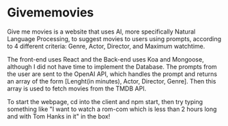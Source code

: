 # Givememovies


Give me movies is a website that uses AI, more specifically Natural Language Processing, to suggest movies to users using prompts, according to 4 different criteria: Genre, Actor, Director, and Maximum watchtime. 

The front-end uses React and the Back-end uses Koa and Mongoose, although I did not have time to implement the Database. The prompts from the user are sent to the OpenAI API, which handles the prompt and returns an array of the form [Lenght(in minutes), Actor, Director, Genre]. Then this array is used to fetch movies from the TMDB API. 

To start the webpage, cd into the client and npm start, then try typing something like "I want to watch a rom-com which is less than 2 hours long and with Tom Hanks in it" in the box!



